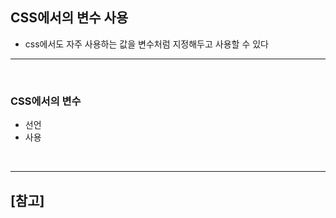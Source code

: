 ## CSS에서의 변수 사용
- css에서도 자주 사용하는 값을 변수처럼 지정해두고 사용할 수 있다

<hr>
<br>

### CSS에서의 변수
- 선언
- 사용



<br>
<hr>

## [참고]